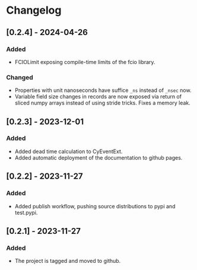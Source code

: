 # Changelog

## [0.2.4] - 2024-04-26

### Added

- FCIOLimit exposing compile-time limits of the fcio library.

### Changed

- Properties with unit nanoseconds have suffice `_ns` instead of `_nsec` now.
- Variable field size changes in records are now exposed via return of sliced numpy arrays
  instead of using stride tricks. Fixes a memory leak.

## [0.2.3] - 2023-12-01

### Added

- Added dead time calculation to CyEventExt.
- Added automatic deployment of the documentation to github pages.

## [0.2.2] - 2023-11-27

### Added

- Added publish workflow, pushing source distributions to pypi and test.pypi.

## [0.2.1] - 2023-11-27

### Added

- The project is tagged and moved to github.

